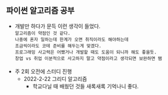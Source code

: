 ## 파이썬 알고리즘 공부

* 개발만 하다가 문득 이런 생각이 들었다.  
`알고리즘이 약점인 것 같다.`  
`나중에 혼자 일하는데 한계가 오면 취직이라도 해야하는데`  
`조금씩이라도 코테 준비를 해두는게 맞겠다.`  
`프로그래밍 사고력은 어쨌거나 개발할 때도 도움이 되니까 해도 좋을듯.`  
`창업 vs 취업 이분적으로 사고하지 말고 약점이라고 생각되면 보완하면 됌`
<br/><br/>
* 주 2회 오전에 스터디 진행
  * 2022-2-22 그리디 알고리즘
    * 학교다닐 때 배웠던 것들 새록새록 기억나니 좋다.

